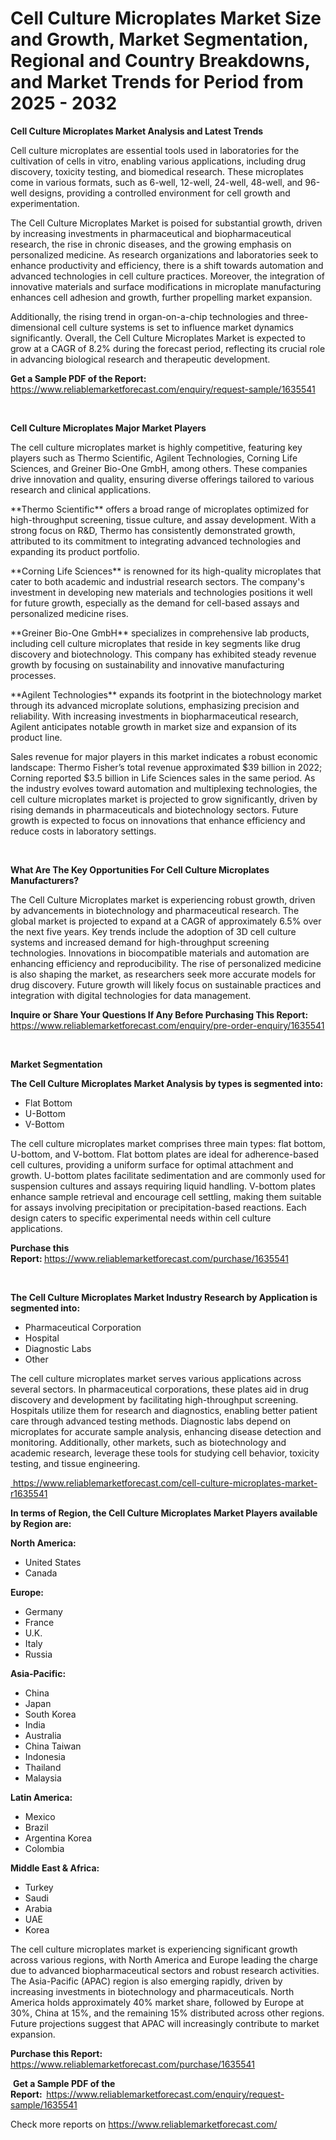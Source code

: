 <p><h1>Cell Culture Microplates Market Size and Growth, Market Segmentation, Regional and Country Breakdowns, and Market Trends for Period from 2025 -  2032</h1></p><p><strong>Cell Culture Microplates Market Analysis and Latest Trends</strong></p>
<p><p>Cell culture microplates are essential tools used in laboratories for the cultivation of cells in vitro, enabling various applications, including drug discovery, toxicity testing, and biomedical research. These microplates come in various formats, such as 6-well, 12-well, 24-well, 48-well, and 96-well designs, providing a controlled environment for cell growth and experimentation.</p><p>The Cell Culture Microplates Market is poised for substantial growth, driven by increasing investments in pharmaceutical and biopharmaceutical research, the rise in chronic diseases, and the growing emphasis on personalized medicine. As research organizations and laboratories seek to enhance productivity and efficiency, there is a shift towards automation and advanced technologies in cell culture practices. Moreover, the integration of innovative materials and surface modifications in microplate manufacturing enhances cell adhesion and growth, further propelling market expansion.</p><p>Additionally, the rising trend in organ-on-a-chip technologies and three-dimensional cell culture systems is set to influence market dynamics significantly. Overall, the Cell Culture Microplates Market is expected to grow at a CAGR of 8.2% during the forecast period, reflecting its crucial role in advancing biological research and therapeutic development.</p></p>
<p><strong>Get a Sample PDF of the Report:&nbsp;</strong> <a href="https://www.reliablemarketforecast.com/enquiry/request-sample/1635541?utm_campaign=2288&utm_medium=2&utm_source=Github&utm_content=ia&utm_term=03032025&utm_id=cell-culture-microplates">https://www.reliablemarketforecast.com/enquiry/request-sample/1635541</a></p>
<p>&nbsp;</p>
<p><strong>Cell Culture Microplates Major Market Players</strong></p>
<p><p>The cell culture microplates market is highly competitive, featuring key players such as Thermo Scientific, Agilent Technologies, Corning Life Sciences, and Greiner Bio-One GmbH, among others. These companies drive innovation and quality, ensuring diverse offerings tailored to various research and clinical applications.</p><p>**Thermo Scientific** offers a broad range of microplates optimized for high-throughput screening, tissue culture, and assay development. With a strong focus on R&D, Thermo has consistently demonstrated growth, attributed to its commitment to integrating advanced technologies and expanding its product portfolio.</p><p>**Corning Life Sciences** is renowned for its high-quality microplates that cater to both academic and industrial research sectors. The company's investment in developing new materials and technologies positions it well for future growth, especially as the demand for cell-based assays and personalized medicine rises.</p><p>**Greiner Bio-One GmbH** specializes in comprehensive lab products, including cell culture microplates that reside in key segments like drug discovery and biotechnology. This company has exhibited steady revenue growth by focusing on sustainability and innovative manufacturing processes.</p><p>**Agilent Technologies** expands its footprint in the biotechnology market through its advanced microplate solutions, emphasizing precision and reliability. With increasing investments in biopharmaceutical research, Agilent anticipates notable growth in market size and expansion of its product line.</p><p>Sales revenue for major players in this market indicates a robust economic landscape: Thermo Fisher’s total revenue approximated $39 billion in 2022; Corning reported $3.5 billion in Life Sciences sales in the same period. As the industry evolves toward automation and multiplexing technologies, the cell culture microplates market is projected to grow significantly, driven by rising demands in pharmaceuticals and biotechnology sectors. Future growth is expected to focus on innovations that enhance efficiency and reduce costs in laboratory settings.</p></p>
<p>&nbsp;</p>
<p><strong>What Are The Key Opportunities For Cell Culture Microplates Manufacturers?</strong></p>
<p><p>The Cell Culture Microplates market is experiencing robust growth, driven by advancements in biotechnology and pharmaceutical research. The global market is projected to expand at a CAGR of approximately 6.5% over the next five years. Key trends include the adoption of 3D cell culture systems and increased demand for high-throughput screening technologies. Innovations in biocompatible materials and automation are enhancing efficiency and reproducibility. The rise of personalized medicine is also shaping the market, as researchers seek more accurate models for drug discovery. Future growth will likely focus on sustainable practices and integration with digital technologies for data management.</p></p>
<p><strong>Inquire or Share Your Questions If Any Before Purchasing This Report:</strong> <a href="https://www.reliablemarketforecast.com/enquiry/pre-order-enquiry/1635541?utm_campaign=2288&utm_medium=2&utm_source=Github&utm_content=ia&utm_term=03032025&utm_id=cell-culture-microplates">https://www.reliablemarketforecast.com/enquiry/pre-order-enquiry/1635541</a></p>
<p>&nbsp;</p>
<p><strong>Market Segmentation</strong></p>
<p><strong>The Cell Culture Microplates Market Analysis by types is segmented into:</strong></p>
<p><ul><li>Flat Bottom</li><li>U-Bottom</li><li>V-Bottom</li></ul></p>
<p><p>The cell culture microplates market comprises three main types: flat bottom, U-bottom, and V-bottom. Flat bottom plates are ideal for adherence-based cell cultures, providing a uniform surface for optimal attachment and growth. U-bottom plates facilitate sedimentation and are commonly used for suspension cultures and assays requiring liquid handling. V-bottom plates enhance sample retrieval and encourage cell settling, making them suitable for assays involving precipitation or precipitation-based reactions. Each design caters to specific experimental needs within cell culture applications.</p></p>
<p><strong>Purchase this Report:&nbsp;</strong><a href="https://www.reliablemarketforecast.com/purchase/1635541?utm_campaign=2288&utm_medium=2&utm_source=Github&utm_content=ia&utm_term=03032025&utm_id=cell-culture-microplates">https://www.reliablemarketforecast.com/purchase/1635541</a></p>
<p>&nbsp;</p>
<p><strong>The Cell Culture Microplates Market Industry Research by Application is segmented into:</strong></p>
<p><ul><li>Pharmaceutical Corporation</li><li>Hospital</li><li>Diagnostic Labs</li><li>Other</li></ul></p>
<p><p>The cell culture microplates market serves various applications across several sectors. In pharmaceutical corporations, these plates aid in drug discovery and development by facilitating high-throughput screening. Hospitals utilize them for research and diagnostics, enabling better patient care through advanced testing methods. Diagnostic labs depend on microplates for accurate sample analysis, enhancing disease detection and monitoring. Additionally, other markets, such as biotechnology and academic research, leverage these tools for studying cell behavior, toxicity testing, and tissue engineering.</p></p>
<p><a href="https://www.reliablemarketforecast.com/cell-culture-microplates-market-r1635541?utm_campaign=2288&utm_medium=2&utm_source=Github&utm_content=ia&utm_term=03032025&utm_id=cell-culture-microplates">&nbsp;https://www.reliablemarketforecast.com/cell-culture-microplates-market-r1635541</a></p>
<p><strong>In terms of Region, the Cell Culture Microplates Market Players available by Region are:</strong></p>
<p>
    <p> <strong> North America: </strong>
        <ul>
            <li>United States</li>
            <li>Canada</li>
        </ul>
        </p> 
    <p> <strong> Europe: </strong>
        <ul>
            <li>Germany</li>
            <li>France</li>
            <li>U.K.</li>
            <li>Italy</li>
            <li>Russia</li>
        </ul>
        </p> 
    <p> <strong> Asia-Pacific: </strong>
        <ul>
            <li>China</li>
            <li>Japan</li>
            <li>South Korea</li>
            <li>India</li>
            <li>Australia</li>
            <li>China Taiwan</li>
            <li>Indonesia</li>
            <li>Thailand</li>
            <li>Malaysia</li>
        </ul>
        </p> 
    <p> <strong> Latin America: </strong>
        <ul>
            <li>Mexico</li>
            <li>Brazil</li>
            <li>Argentina Korea</li>
            <li>Colombia</li>
        </ul>
        </p> 
    <p> <strong> Middle East & Africa: </strong>
        <ul>
            <li>Turkey</li>
            <li>Saudi</li>
            <li>Arabia</li>
            <li>UAE</li>
            <li>Korea</li>
        </ul>
    </p>
    </p>
<p><p>The cell culture microplates market is experiencing significant growth across various regions, with North America and Europe leading the charge due to advanced biopharmaceutical sectors and robust research activities. The Asia-Pacific (APAC) region is also emerging rapidly, driven by increasing investments in biotechnology and pharmaceuticals. North America holds approximately 40% market share, followed by Europe at 30%, China at 15%, and the remaining 15% distributed across other regions. Future projections suggest that APAC will increasingly contribute to market expansion.</p></p>
<p><strong>Purchase this Report: </strong><a href="https://www.reliablemarketforecast.com/purchase/1635541?utm_campaign=2288&utm_medium=2&utm_source=Github&utm_content=ia&utm_term=03032025&utm_id=cell-culture-microplates">https://www.reliablemarketforecast.com/purchase/1635541</a></p>
<p>&nbsp;<strong>Get a Sample PDF of the Report:&nbsp;&nbsp;</strong><a href="https://www.reliablemarketforecast.com/enquiry/request-sample/1635541?utm_campaign=2288&utm_medium=2&utm_source=Github&utm_content=ia&utm_term=03032025&utm_id=cell-culture-microplates">https://www.reliablemarketforecast.com/enquiry/request-sample/1635541</a></p>
<p><strong></strong></p>
<p>Check more reports on <a href="https://www.reliablemarketforecast.com/?utm_campaign=2288&utm_medium=2&utm_source=Github&utm_content=ia&utm_term=03032025&utm_id=cell-culture-microplates">https://www.reliablemarketforecast.com/</a></p>